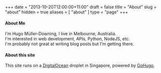 +++
date = "2013-10-20T12:00:00+11:00"
draft = false
title = "About"
slug = "about"
hidden = true
aliases = [
	"about"
]
type = "page"
+++

#### About Me
I'm Hugo M&uuml;ller-Downing, I live in Melbourne, Australia.  
I'm interested in web development, APIs, Python, NodeJS, etc.  
I'm probably not great at writing blog posts but I'm getting there.

#### About this site
This site runs on a [DigitalOcean](https://www.digitalocean.com/?refcode=8a96d5d50667) droplet in Singapore, powered by [GoHugo](http://gohugo.io/).
